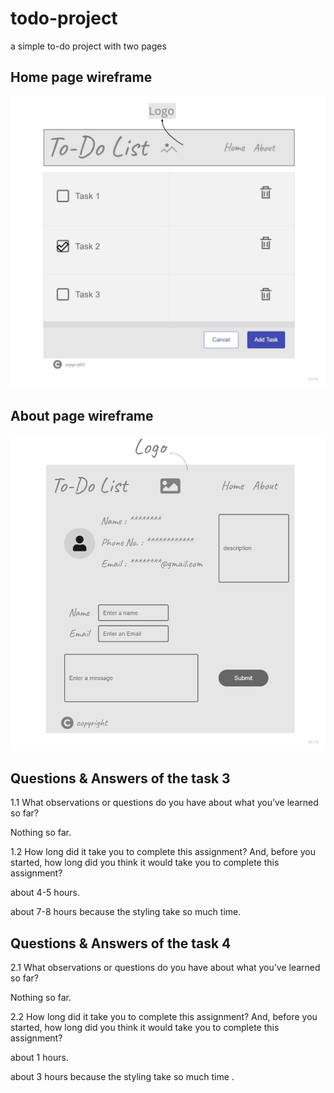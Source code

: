 # todo-project
a simple to-do project with two pages

## Home page wireframe

![home wireframe](./pic/to-do%20list%202.jpg)

## About page wireframe

![about wireframe](./pic/About%20Page.jpg)


## Questions & Answers of the task 3

1.1 What observations or questions do you have about what you’ve learned so far?

Nothing so far.  

1.2 How long did it take you to complete this assignment? And, before you started, how long did you think it would take you to complete this assignment?

about 4-5 hours.

about 7-8 hours because the styling take so much time.


## Questions & Answers of the task 4

2.1 What observations or questions do you have about what you’ve learned so far?

Nothing so far.  

2.2 How long did it take you to complete this assignment? And, before you started, how long did you think it would take you to complete this assignment?

about 1 hours.

about 3 hours because the styling take so much time .